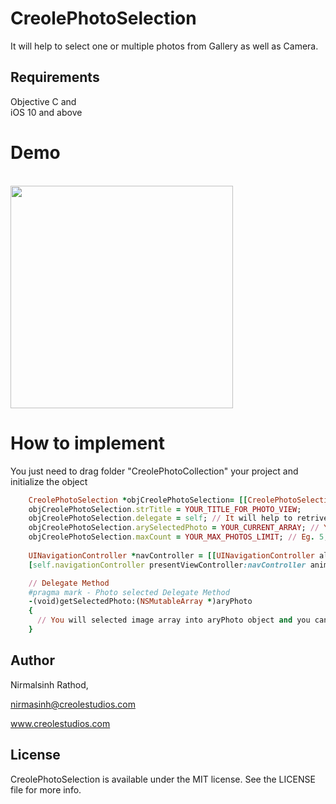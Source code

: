 # CreolePhotoSelection
It will help to select one or multiple photos from Gallery as well as Camera.

## Requirements

Objective C and  
iOS 10 and above

# Demo
<br>
<img height="356" src="https://dl.dropbox.com/s/r0qw2jycz2efgkn/photoselection.gif" />
</br>


# How to implement
You just need to drag folder "CreolePhotoCollection" your project and initialize the object

```ruby
    CreolePhotoSelection *objCreolePhotoSelection= [[CreolePhotoSelection alloc] initWithNibName:@"CreolePhotoSelection" bundle:nil];
    objCreolePhotoSelection.strTitle = YOUR_TITLE_FOR_PHOTO_VIEW;
    objCreolePhotoSelection.delegate = self; // It will help to retrive all selected photos from CreolePhotoSelection
    objCreolePhotoSelection.arySelectedPhoto = YOUR_CURRENT_ARRAY; // You need to pass same array which is holding selected image
    objCreolePhotoSelection.maxCount = YOUR_MAX_PHOTOS_LIMIT; // Eg. 5, 10 anythings...
     
    UINavigationController *navController = [[UINavigationController alloc] initWithRootViewController:objCreolePhotoSelection];
    [self.navigationController presentViewController:navController animated:YES completion:nil];

    // Delegate Method
    #pragma mark - Photo selected Delegate Method
    -(void)getSelectedPhoto:(NSMutableArray *)aryPhoto
    {
      // You will selected image array into aryPhoto object and you can use it
    }   

```


## Author

Nirmalsinh Rathod, 

nirmasinh@creolestudios.com

www.creolestudios.com

## License

CreolePhotoSelection is available under the MIT license. See the LICENSE file for more info.
